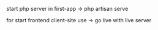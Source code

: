 start php server in first-app -> php artisan serve

for start frontend client-site use -> go live with live server

